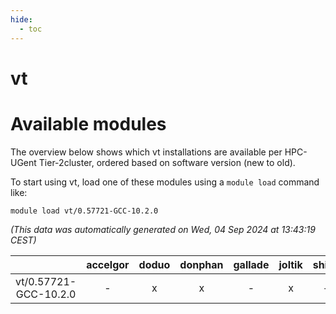 ```yaml
---
hide:
  - toc
---
```


vt
==

# Available modules


The overview below shows which vt installations are available per HPC-UGent Tier-2cluster, ordered based on software version (new to old).

To start using vt, load one of these modules using a `module load` command like:

```shell
module load vt/0.57721-GCC-10.2.0
```

*(This data was automatically generated on Wed, 04 Sep 2024 at 13:43:19 CEST)*  

| |accelgor|doduo|donphan|gallade|joltik|shinx|skitty|
| :---: | :---: | :---: | :---: | :---: | :---: | :---: | :---: |
|vt/0.57721-GCC-10.2.0|-|x|x|-|x|-|-|
